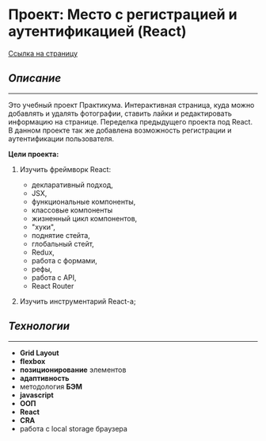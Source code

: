 # Проект: Место с регистрацией и аутентификацией (React)

[Ссылка на страницу](https://pstkachuk.github.io/react-mesto-auth/ "Проект Место")


## *Описание*
---
Это учебный проект Практикума. Интерактивная страница, куда можно добавлять и удалять фотографии, ставить лайки и редактировать информацию на странице.
Переделка предыдущего проекта под React. В данном проекте так же добавлена возможность регистрации и аутентификации пользователя.


**Цели проекта:**

 1. Изучить фреймворк React:    
    * декларативный подход,
    * JSX,
    * функциональные компоненты,
    * классовые компоненты
    * жизненный цикл компонентов,
    * "хуки",
    * поднятие стейта,
    * глобальный стейт,
    * Redux,
    * работа с формами,
    * рефы,
    * работа с API,
    * React Router

 2. Изучить инструментарий React-а;


## *Технологии*
---

* **Grid Layout**
* **flexbox**
* **позиционирование** элементов
* **адаптивность**
* методология **БЭМ**
* **javascript**
* **ООП**
* **React**
* **CRA**
* работа с local storage браузера